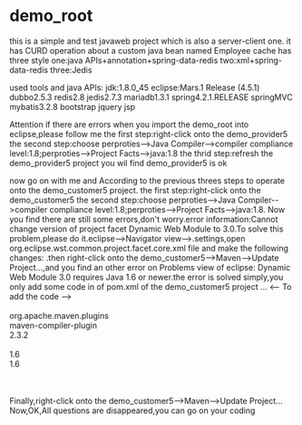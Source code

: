 # demo_root
this is a simple and test javaweb project which is also a server-client one. it has CURD operation about a custom java bean named Employee cache has three style one:java APIs+annotation+spring-data-redis two:xml+spring-data-redis three:Jedis

used tools and java APIs:
jdk:1.8.0_45
eclipse:Mars.1 Release (4.5.1)
dubbo2.5.3
redis2.8
jedis2.7.3
mariadb1.3.1
spring4.2.1.RELEASE
springMVC 
mybatis3.2.8
bootstrap
jquery
jsp

Attention
if there are errors when you import the demo_root into eclipse,please follow me
the first step:right-click onto the demo_provider5
the second step:choose perproties-->Java Compiler-->compiler compliance level:1.8;perproties-->Project Facts-->java:1.8
the thrid step:refresh the demo_provider5 project
you wil find demo_provider5 is ok

now go on with me and According to the previous threes steps to operate onto the demo_customer5 project.
the first step:right-click onto the demo_customer5
the second step:choose perproties-->Java Compiler-->compiler compliance level:1.8;perproties-->Project Facts-->java:1.8.
Now you find there are still some errors,don't worry.error information:Cannot change version of project facet Dynamic Web Module to 3.0.To solve this problem,please do it.eclipse-->Navigator view-->.settings,open org.eclipse.wst.common.project.facet.core.xml file and make the following changes:<installed facet="jst.web" version="3.0"/>
.then right-click onto the demo_customer5-->Maven-->Update Project...,and you find an other error on Problems view of eclipse:
Dynamic Web Module 3.0 requires Java 1.6 or newer.the error is solved simply,you only add some code in <build></build> of pom.xml of the demo_customer5 project
<build>
  ...
  <-- To add the code -->
  <plugins>  
      <plugin>  
          <groupId>org.apache.maven.plugins</groupId>  
          <artifactId>maven-compiler-plugin</artifactId>  
          <version>2.3.2</version>  
          <configuration>  
              <source>1.6</source>  
              <target>1.6</target>  
          </configuration>  
      </plugin>  
  </plugins> 
</build>

Finally,right-click onto the demo_customer5-->Maven-->Update Project... Now,OK,All questions are disappeared,you can go on your coding

